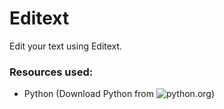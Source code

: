 # Editext

Edit your text using Editext.

### Resources used:

- Python (Download Python from ![python.org](https://python.org/downloads))
